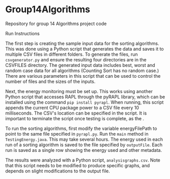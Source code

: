 # Group14Algorithms
Repository for group 14 Algorithms project code

Run Instructions

The first step is creating the sample input data for the sorting algorithms. This was done using a Python script that generates the data and saves it to multiple CSV files in different folders.
To generate the files, run `csvgenerator.py` and ensure the resulting four directories are in the CSVFILES directory.
The generated input data includes best, worst and random case data for all algorithms (Counting Sort has no random case.)
There are various parameters in this script that can be used to control the number of files and the sizes of the inputs.

Next, the energy monitoring must be set up.
This works using another Python script that accesses RAPL through the pyRAPL library, which can be installed using the command `pip install pyrapl`.
When running, this script appends the current CPU package power to a CSV file every 10 milliseconds. The CSV's location can be specified in the script.
It is important to terminate the script once testing is complete, as the .

To run the sorting algorithms, first modify the variable energyFilePath to point to the same file specified in `pyrapl.py`.
Run the `main` method in `TestingEnergy.java`. This may take several hours.
The energy used in each run of a sorting algorithm is saved to the file specified by `outputFile`. Each run is saved as a single row showing the energy used and other metadata.

The results were analyzed with a Python script, `analysisgraphs.csv`. Note that this script needs to be modified to produce specific graphs, and depends on slight modifications to the output file.
